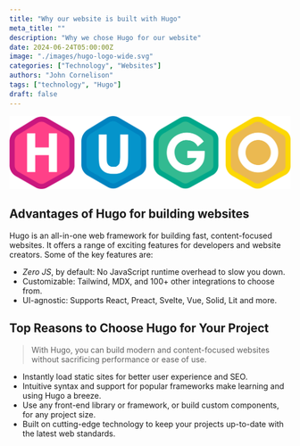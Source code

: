```yaml
---
title: "Why our website is built with Hugo"
meta_title: ""
description: "Why we chose Hugo for our website"
date: 2024-06-24T05:00:00Z
image: "./images/hugo-logo-wide.svg"
categories: ["Technology", "Websites"]
authors: "John Cornelison"
tags: ["technology", "Hugo"]
draft: false
---
```


![Hugo Logo](hugo-logo-wide.svg)

## Advantages of Hugo for building websites

Hugo is an all-in-one web framework for building fast, content-focused websites. It offers a range of exciting features for developers and website creators. Some of the key features are:

- _Zero JS_, by default: No JavaScript runtime overhead to slow you down.
- Customizable: Tailwind, MDX, and 100+ other integrations to choose from.
- UI-agnostic: Supports React, Preact, Svelte, Vue, Solid, Lit and more.

## Top Reasons to Choose Hugo for Your Project

> With Hugo, you can build modern and content-focused websites without sacrificing performance or ease of use.

- Instantly load static sites for better user experience and SEO.
- Intuitive syntax and support for popular frameworks make learning and using Hugo a breeze.
- Use any front-end library or framework, or build custom components, for any project size.
- Built on cutting-edge technology to keep your projects up-to-date with the latest web standards.
